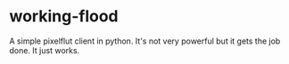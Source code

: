 # working-flood

A simple pixelflut client in python.
It's not very powerful but it gets the job done. It just works.
